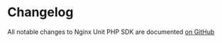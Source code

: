 # Changelog

All notable changes to Nginx Unit PHP SDK are documented [on GitHub](https://github.com/Pavlusha311245/nginx-unit-php-sdk/blob/master/CHANGELOG.md)
